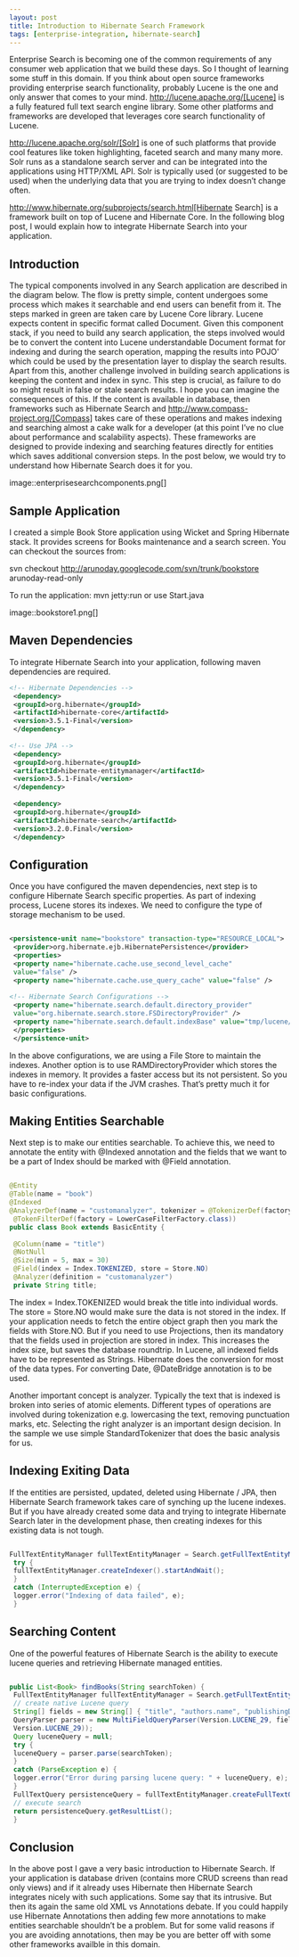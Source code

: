```yaml
---
layout: post
title: Introduction to Hibernate Search Framework
tags: [enterprise-integration, hibernate-search]
---
```


Enterprise Search is becoming one of the common requirements of any consumer web application that we build these days. So I thought of learning some stuff in this domain. If you think about open source frameworks providing enterprise search functionality, probably Lucene is the one and only answer that comes to your mind. http://lucene.apache.org/[Lucene] is a fully featured full text search engine library. Some other platforms and frameworks are developed that leverages core search functionality of Lucene.

http://lucene.apache.org/solr/[Solr] is one of such platforms that provide cool features like token highlighting, faceted search and many many more. Solr runs as a standalone search server and can be integrated into the applications using HTTP/XML API. Solr is typically used (or suggested to be used) when the underlying data that you are trying to index doesn’t change often.

http://www.hibernate.org/subprojects/search.html[Hibernate Search] is a framework built on top of Lucene and Hibernate Core. In the following blog post, I would explain how to integrate Hibernate Search into your application.

## Introduction

The typical components involved in any Search application are described in the diagram below. The flow is pretty simple, content undergoes some process which makes it searchable and end users can benefit from it. The steps marked in green are taken care by Lucene Core library. Lucene expects content in specific format called Document. Given this component stack, if you need to build any search application, the steps involved would be to convert the content into Lucene understandable Document format for indexing and during the search operation, mapping the results into POJO’ which could be used by the presentation layer to display the search results. Apart from this, another challenge involved in building search applications is keeping the content and index in sync. This step is crucial, as failure to do so might result in false or stale search results. I hope you can imagine the consequences of this. If the content is available in database, then frameworks such as Hibernate Search and http://www.compass-project.org/[Compass] takes care of these operations and makes indexing and searching almost a cake walk for a developer (at this point I’ve no clue about performance and scalability aspects). These frameworks are designed to provide indexing and searching features directly for entities which saves additional conversion steps. In the post below, we would try to understand how Hibernate Search does it for you.

image::enterprisesearchcomponents.png[]

## Sample Application

I created a simple Book Store application using Wicket and Spring Hibernate stack. It provides screens for Books maintenance and a search screen. You can checkout the sources from:

svn checkout http://arunoday.googlecode.com/svn/trunk/bookstore arunoday-read-only

To run the application: mvn jetty:run or use Start.java

image::bookstore1.png[]

## Maven Dependencies

To integrate Hibernate Search into your application, following maven dependencies are required.

```xml
<!-- Hibernate Dependencies -->
 <dependency>
 <groupId>org.hibernate</groupId>
 <artifactId>hibernate-core</artifactId>
 <version>3.5.1-Final</version>
 </dependency>
 
<!-- Use JPA -->
 <dependency>
 <groupId>org.hibernate</groupId>
 <artifactId>hibernate-entitymanager</artifactId>
 <version>3.5.1-Final</version>
 </dependency>
 
 <dependency>
 <groupId>org.hibernate</groupId>
 <artifactId>hibernate-search</artifactId>
 <version>3.2.0.Final</version>
 </dependency>
```

## Configuration

Once you have configured the maven dependencies, next step is to configure Hibernate Search specific properties. As part of indexing process, Lucene stores its indexes. We need to configure the type of storage mechanism to be used.

```xml

<persistence-unit name="bookstore" transaction-type="RESOURCE_LOCAL">
 <provider>org.hibernate.ejb.HibernatePersistence</provider>
 <properties>
 <property name="hibernate.cache.use_second_level_cache"
 value="false" />
 <property name="hibernate.cache.use_query_cache" value="false" />
 
<!-- Hibernate Search Configurations -->
 <property name="hibernate.search.default.directory_provider"
 value="org.hibernate.search.store.FSDirectoryProvider" />
 <property name="hibernate.search.default.indexBase" value="tmp/lucene/indexes" />
 </properties>
 </persistence-unit>
```


In the above configurations, we are using a File Store to maintain the indexes. Another option is to use RAMDirectoryProvider which stores the indexes in memory. It provides a faster access but its not persistent. So you have to re-index your data if the JVM crashes. That’s pretty much it for basic configurations.

## Making Entities Searchable

Next step is to make our entities searchable. To achieve this, we need to annotate the entity with @Indexed annotation and the fields that we want to be a part of Index should be marked with @Field annotation.

```java

@Entity
@Table(name = "book")
@Indexed
@AnalyzerDef(name = "customanalyzer", tokenizer = @TokenizerDef(factory = StandardTokenizerFactory.class), filters = {
 @TokenFilterDef(factory = LowerCaseFilterFactory.class))
public class Book extends BasicEntity {
 
 @Column(name = "title")
 @NotNull
 @Size(min = 5, max = 30)
 @Field(index = Index.TOKENIZED, store = Store.NO)
 @Analyzer(definition = "customanalyzer")
 private String title;
```


The index = Index.TOKENIZED would break the title into individual words. The store = Store.NO would make sure the data is not stored in the index. If your application needs to fetch the entire object graph then you mark the fields with Store.NO. But if you need to use Projections, then its mandatory that the fields used in projection are stored in index. This increases the index size, but saves the database roundtrip. In Lucene, all indexed fields have to be represented as Strings. Hibernate does the conversion for most of the data types. For converting Date, @DateBridge annotation is to be used.

Another important concept is analyzer. Typically the text that is indexed is broken into series of atomic elements. Different types of operations are involved during tokenization e.g. lowercasing the text, removing punctuation marks, etc. Selecting the right analyzer is an important design decision. In the sample we use simple StandardTokenizer that does the basic analysis for us.


## Indexing Exiting Data

If the entities are persisted, updated, deleted using Hibernate / JPA, then Hibernate Search framework takes care of synching up the lucene indexes. But if you have already created some data and trying to integrate Hibernate Search later in the development phase, then creating indexes for this existing data is not tough.
 
 
```java

FullTextEntityManager fullTextEntityManager = Search.getFullTextEntityManager(entityManager);
 try {
 fullTextEntityManager.createIndexer().startAndWait();
 }
 catch (InterruptedException e) {
 logger.error("Indexing of data failed", e);
 }
```

## Searching Content

One of the powerful features of Hibernate Search is the ability to execute lucene queries and retrieving Hibernate managed entities.

```java

public List<Book> findBooks(String searchToken) {
 FullTextEntityManager fullTextEntityManager = Search.getFullTextEntityManager(getEntityManager());
 // create native Lucene query
 String[] fields = new String[] { "title", "authors.name", "publishingDate" };
 QueryParser parser = new MultiFieldQueryParser(Version.LUCENE_29, fields, new StandardAnalyzer(
 Version.LUCENE_29));
 Query luceneQuery = null;
 try {
 luceneQuery = parser.parse(searchToken);
 }
 catch (ParseException e) {
 logger.error("Error during parsing lucene query: " + luceneQuery, e);
 }
 FullTextQuery persistenceQuery = fullTextEntityManager.createFullTextQuery(luceneQuery, Book.class);
 // execute search
 return persistenceQuery.getResultList();
 }
```

## Conclusion

In the above post I gave a very basic introduction to Hibernate Search. If your application is database driven (contains more CRUD screens than read only views) and if it already uses Hibernate then Hibernate Search integrates nicely with such applications. Some say that its intrusive. But then its again the same old XML vs Annotations debate. If you could happily use Hibernate Annotations then adding few more annotations to make entities searchable shouldn’t be a problem. But for some valid reasons if you are avoiding annotations, then may be you are better off with some other frameworks availble in this domain.
